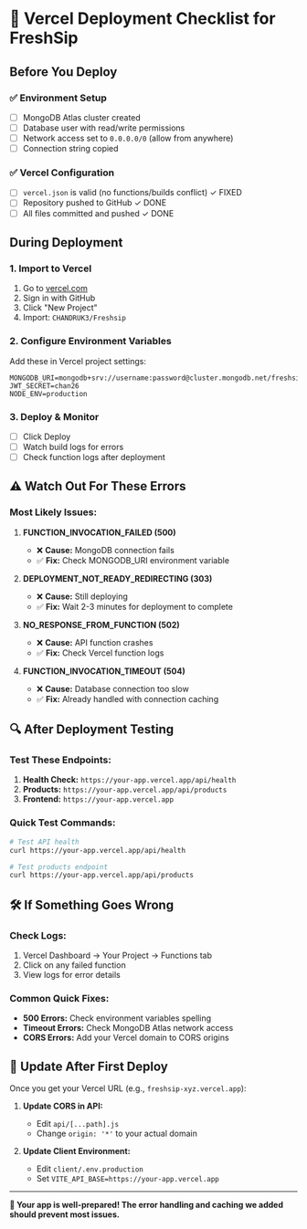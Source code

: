 # 🚀 Vercel Deployment Checklist for FreshSip

## Before You Deploy

### ✅ **Environment Setup**
- [ ] MongoDB Atlas cluster created
- [ ] Database user with read/write permissions
- [ ] Network access set to `0.0.0.0/0` (allow from anywhere)
- [ ] Connection string copied

### ✅ **Vercel Configuration**
- [ ] `vercel.json` is valid (no functions/builds conflict) ✓ FIXED
- [ ] Repository pushed to GitHub ✓ DONE
- [ ] All files committed and pushed ✓ DONE

## During Deployment

### 1. **Import to Vercel**
1. Go to [vercel.com](https://vercel.com)
2. Sign in with GitHub
3. Click "New Project"
4. Import: `CHANDRUK3/Freshsip`

### 2. **Configure Environment Variables**
Add these in Vercel project settings:

```
MONGODB_URI=mongodb+srv://username:password@cluster.mongodb.net/freshsip
JWT_SECRET=chan26
NODE_ENV=production
```

### 3. **Deploy & Monitor**
- [ ] Click Deploy
- [ ] Watch build logs for errors
- [ ] Check function logs after deployment

## ⚠️ **Watch Out For These Errors**

### **Most Likely Issues:**

1. **FUNCTION_INVOCATION_FAILED (500)**
   - ❌ **Cause:** MongoDB connection fails
   - ✅ **Fix:** Check MONGODB_URI environment variable

2. **DEPLOYMENT_NOT_READY_REDIRECTING (303)**
   - ❌ **Cause:** Still deploying
   - ✅ **Fix:** Wait 2-3 minutes for deployment to complete

3. **NO_RESPONSE_FROM_FUNCTION (502)**
   - ❌ **Cause:** API function crashes
   - ✅ **Fix:** Check Vercel function logs

4. **FUNCTION_INVOCATION_TIMEOUT (504)**
   - ❌ **Cause:** Database connection too slow
   - ✅ **Fix:** Already handled with connection caching

## 🔍 **After Deployment Testing**

### Test These Endpoints:
1. **Health Check:** `https://your-app.vercel.app/api/health`
2. **Products:** `https://your-app.vercel.app/api/products`
3. **Frontend:** `https://your-app.vercel.app`

### Quick Test Commands:
```bash
# Test API health
curl https://your-app.vercel.app/api/health

# Test products endpoint
curl https://your-app.vercel.app/api/products
```

## 🛠️ **If Something Goes Wrong**

### Check Logs:
1. Vercel Dashboard → Your Project → Functions tab
2. Click on any failed function
3. View logs for error details

### Common Quick Fixes:
- **500 Errors:** Check environment variables spelling
- **Timeout Errors:** Check MongoDB Atlas network access
- **CORS Errors:** Add your Vercel domain to CORS origins

## 📱 **Update After First Deploy**

Once you get your Vercel URL (e.g., `freshsip-xyz.vercel.app`):

1. **Update CORS in API:**
   - Edit `api/[...path].js`
   - Change `origin: '*'` to your actual domain

2. **Update Client Environment:**
   - Edit `client/.env.production` 
   - Set `VITE_API_BASE=https://your-app.vercel.app`

---

**🎯 Your app is well-prepared! The error handling and caching we added should prevent most issues.**
